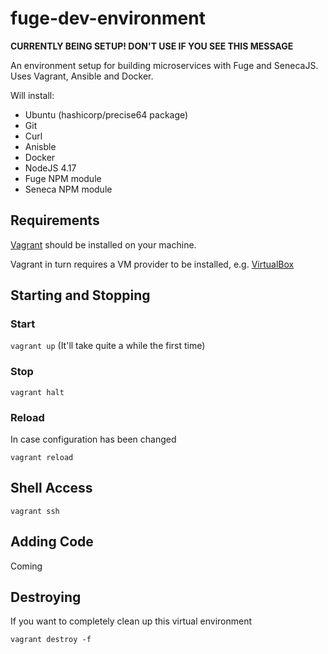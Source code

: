 # fuge-dev-environment

__CURRENTLY BEING SETUP! DON'T USE IF YOU SEE THIS MESSAGE__

An environment setup for building microservices with Fuge and SenecaJS. Uses Vagrant, Ansible and Docker.

Will install:

* Ubuntu (hashicorp/precise64 package)
* Git
* Curl
* Anisble
* Docker
* NodeJS 4.17
* Fuge NPM module
* Seneca NPM module 

## Requirements

[Vagrant](https://vagrantup.com) should be installed on your machine.

Vagrant in turn requires a VM provider to be installed, e.g. [VirtualBox](https://www.virtualbox.org/)

## Starting and Stopping

### Start
```vagrant up``` (It'll take quite a while the first time)

### Stop
```vagrant halt```

### Reload
In case configuration has been changed

```vagrant reload```

## Shell Access

```vagrant ssh```

## Adding Code

Coming

## Destroying
If you want to completely clean up this virtual environment

```vagrant destroy -f```
